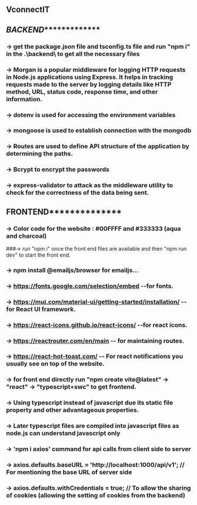 ## VconnectIT

## *******************************BACKEND********************************************

### -> get the package.json file and tsconfig.ts file and run "npm i" in the .\backend\ to get all the necessary files
### -> Morgan is a popular middleware for logging HTTP requests in Node.js applications using Express. It helps in tracking requests made to the server by logging details like HTTP method, URL, status code, response time, and other information.
### -> dotenv is used for accessing the environment variables
### -> mongoose is used to establish connection with the mongodb
### -> Routes are used to define API structure of the application by determining the paths.
### -> Bcrypt to encrypt the passwords
### -> express-validator to attack as the middleware utility to check for the correctness of the data being sent.

## ******************************FRONTEND********************************************

### -> Color code for the website : #00FFFF and #333333 (aqua and charcoal)

###-> run "npm i" once the front end files are available and then "npm run dev" to start the front end.
### -> npm install @emailjs/browser for emailjs...

### -> https://fonts.google.com/selection/embed --for fonts.
### -> https://mui.com/material-ui/getting-started/installation/ --for React UI framework.
### -> https://react-icons.github.io/react-icons/ --for react icons.
### -> https://reactrouter.com/en/main -- for maintaining routes.
### -> https://react-hot-toast.com/ -- For react notifications you usually see on top of the website.

### -> for front end directly run "npm create vite@latest" -> "react" -> "typescript+swc" to get frontend.
### -> Using typescript instead of javascript due its static file property and other advantageous properties.
### -> Later typescript files are compiled into javascript files as node.js can understand javascript only

### -> 'npm i axios' command for api calls from client side to server
### -> axios.defaults.baseURL = 'http://localhost:1000/api/v1'; // For mentioning the base URL of server side
### -> axios.defaults.withCredentials = true; // To allow the sharing of cookies (allowing the setting of cookies from the backend)
